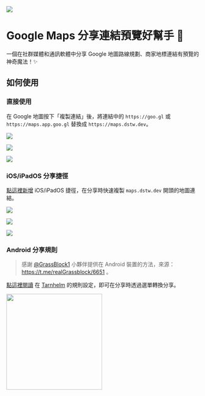 ![](https://maps.dstw.dev/og.jpg)

# Google Maps 分享連結預覽好幫手 🙌

一個在社群媒體和通訊軟體中分享 Google 地圖路線規劃、商家地標連結有預覽的神奇魔法！✨

## 如何使用

### 直接使用

在 Google 地圖按下「複製連結」後，將連結中的 `https://goo.gl` 或 `https://maps.app.goo.gl` 替換成 `https://maps.dstw.dev`。

![](https://maps.dstw.dev/assets/1share.jpg)

![](https://maps.dstw.dev/assets/2paste.jpg)

![](https://maps.dstw.dev/assets/3edit.jpg)

### iOS/iPadOS 分享捷徑

[點這裡新增](https://www.icloud.com/shortcuts/c0ce7e020da14f14b4bb2687a2ecd334) iOS/iPadOS 捷徑，在分享時快速複製 `maps.dstw.dev` 開頭的地圖連結。

![](https://maps.dstw.dev/assets/1share.jpg)

![](https://maps.dstw.dev/assets/2click.jpg)

![](https://maps.dstw.dev/assets/3paste.jpg)

### Android 分享規則

> 感謝 [@GrassBlock1](https://github.com/GrassBlock1) 小夥伴提供在 Android 裝置的方法，來源：https://t.me/realGrassblock/6651 。

[點這裡閱讀](https://lab.imgb.space/demo/testing/gmaps) 在 [Tarnhelm](https://github.com/lz233/Tarnhelm) 的規則設定，即可在分享時透過選單轉換分享。

<img src="https://maps.dstw.dev/assets/android-tarnhelm.jpg" width="250">
